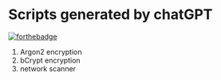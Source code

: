 # Scripts generated by chatGPT
[![forthebadge](https://forthebadge.com/images/badges/made-with-python.svg)](https://forthebadge.com)

1. Argon2 encryption
2. bCrypt encryption
3. network scanner
